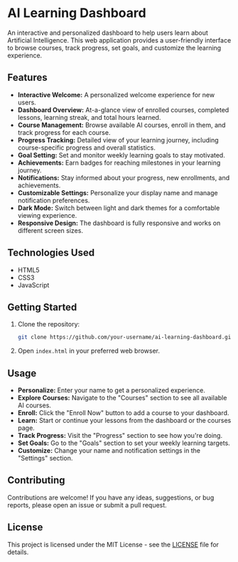 # AI Learning Dashboard

An interactive and personalized dashboard to help users learn about Artificial Intelligence. This web application provides a user-friendly interface to browse courses, track progress, set goals, and customize the learning experience.

## Features

*   **Interactive Welcome:** A personalized welcome experience for new users.
*   **Dashboard Overview:** At-a-glance view of enrolled courses, completed lessons, learning streak, and total hours learned.
*   **Course Management:** Browse available AI courses, enroll in them, and track progress for each course.
*   **Progress Tracking:** Detailed view of your learning journey, including course-specific progress and overall statistics.
*   **Goal Setting:** Set and monitor weekly learning goals to stay motivated.
*   **Achievements:** Earn badges for reaching milestones in your learning journey.
*   **Notifications:** Stay informed about your progress, new enrollments, and achievements.
*   **Customizable Settings:** Personalize your display name and manage notification preferences.
*   **Dark Mode:** Switch between light and dark themes for a comfortable viewing experience.
*   **Responsive Design:** The dashboard is fully responsive and works on different screen sizes.

## Technologies Used

*   HTML5
*   CSS3
*   JavaScript

## Getting Started

1.  Clone the repository:
    ```bash
    git clone https://github.com/your-username/ai-learning-dashboard.git
    ```
2.  Open `index.html` in your preferred web browser.

## Usage

*   **Personalize:** Enter your name to get a personalized experience.
*   **Explore Courses:** Navigate to the "Courses" section to see all available AI courses.
*   **Enroll:** Click the "Enroll Now" button to add a course to your dashboard.
*   **Learn:** Start or continue your lessons from the dashboard or the courses page.
*   **Track Progress:** Visit the "Progress" section to see how you're doing.
*   **Set Goals:** Go to the "Goals" section to set your weekly learning targets.
*   **Customize:** Change your name and notification settings in the "Settings" section.

## Contributing

Contributions are welcome! If you have any ideas, suggestions, or bug reports, please open an issue or submit a pull request.

## License

This project is licensed under the MIT License - see the [LICENSE](LICENSE) file for details.
